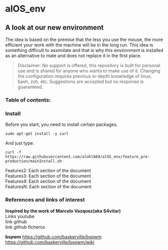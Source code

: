 # alOS_env

## A look at our new environment
The idea is based on the premise that the less you use the mouse, the more efficient your work with the machine will be in the long run. This idea is something difficult to assimilate and that is why this environment is installed as an alternative to mate and does not replace it in the first place.

> Disclaimer: No support is offered, this repository is built for personal use and is shared for anyone who wants to make use of it. Changing the configuration requires previous in-depth knowledge of linux, bash, zsh, etc. Suggestions are accepted but no response is guaranteed.

### Table of contents:


### Install
Before you start, you need to install certain packages.
```
sudo apt-get install -y curl
```
And just type.

```
curl -f https://raw.githubusercontent.com/alohl669/alOS_env/feature_pre-production/mainInstall.sh
```

Features2: Each section of the document  
Features3: Each section of the document  
Features4: Each section of the document  
FeaturesN: Each section of the document  


### References and links of interest
**Inspired by the work of Marcelo Vazquez(aka S4vitar)**  
Links youtube  
link github  
link github ficheros  

**bspwm**
https://github.com/baskerville/bspwm  
https://github.com/baskerville/bspwm/wiki  


